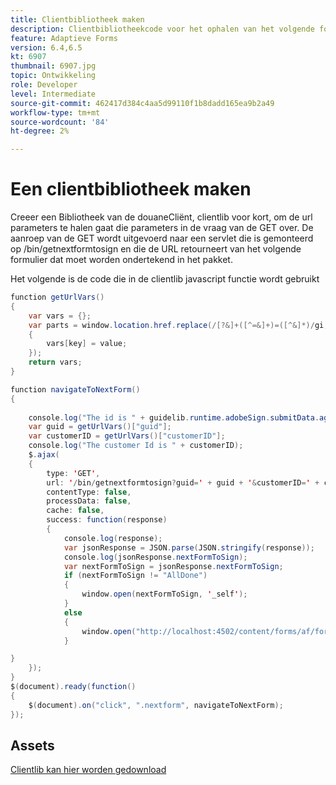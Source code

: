 ```yaml
---
title: Clientbibliotheek maken
description: Clientbibliotheekcode voor het ophalen van het volgende formulier ter ondertekening
feature: Adaptieve Forms
version: 6.4,6.5
kt: 6907
thumbnail: 6907.jpg
topic: Ontwikkeling
role: Developer
level: Intermediate
source-git-commit: 462417d384c4aa5d99110f1b8dadd165ea9b2a49
workflow-type: tm+mt
source-wordcount: '84'
ht-degree: 2%

---
```


# Een clientbibliotheek maken

Creeer een Bibliotheek van de douaneCliënt, clientlib voor kort, om de url parameters te halen gaat die parameters in de vraag van de GET over. De aanroep van de GET wordt uitgevoerd naar een servlet die is gemonteerd op /bin/getnextformtosign en die de URL retourneert van het volgende formulier dat moet worden ondertekend in het pakket.

Het volgende is de code die in de clientlib javascript functie wordt gebruikt


```java
function getUrlVars()
{
    var vars = {};
    var parts = window.location.href.replace(/[?&]+([^=&]+)=([^&]*)/gi, function(m, key, value)
    {
        vars[key] = value;
    });
    return vars;
}

function navigateToNextForm()
{
    
    console.log("The id is " + guidelib.runtime.adobeSign.submitData.agreementId);
    var guid = getUrlVars()["guid"];
    var customerID = getUrlVars()["customerID"];
    console.log("The customer Id is " + customerID);
    $.ajax(
    {
        type: 'GET',
        url: '/bin/getnextformtosign?guid=' + guid + '&customerID=' + customerID,
        contentType: false,
        processData: false,
        cache: false,
        success: function(response)
        {
            console.log(response);
            var jsonResponse = JSON.parse(JSON.stringify(response));
            console.log(jsonResponse.nextFormToSign);
            var nextFormToSign = jsonResponse.nextFormToSign;
            if (nextFormToSign != "AllDone")
            {
                window.open(nextFormToSign, '_self');
            }
            else
            {
                window.open("http://localhost:4502/content/forms/af/formsandsigndemo/alldone.html", '_self');
            }

}
    });
}
$(document).ready(function()
{
    $(document).on("click", ".nextform", navigateToNextForm);
});
```

## Assets

[Clientlib kan hier worden gedownload](assets/get-next-form-client-lib.zip)
